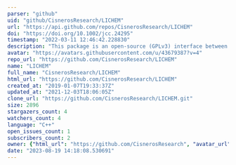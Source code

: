 ```yaml
---
parser: "github"
uid: "github/CisnerosResearch/LICHEM"
url: "https://api.github.com/repos/CisnerosResearch/LICHEM"
doi: "https://doi.org/10.1002/jcc.24295"
timestamp: "2022-03-11 12:46:42.228830"
description: "This package is an open-source (GPLv3) interface between QM and MM software so that QM/MM calculations can be performed with polarizable and frozen electron density force fields. Functionality is also present for standard point-charge based force fields, pure MM, and pure QM calculations."
avatar: "https://avatars.githubusercontent.com/u/43679387?v=4"
repo_url: "https://github.com/CisnerosResearch/LICHEM"
name: "LICHEM"
full_name: "CisnerosResearch/LICHEM"
html_url: "https://github.com/CisnerosResearch/LICHEM"
created_at: "2019-01-07T19:33:37Z"
updated_at: "2021-12-03T18:06:05Z"
clone_url: "https://github.com/CisnerosResearch/LICHEM.git"
size: 2896
stargazers_count: 4
watchers_count: 4
language: "C++"
open_issues_count: 1
subscribers_count: 2
owner: {"html_url": "https://github.com/CisnerosResearch", "avatar_url": "https://avatars.githubusercontent.com/u/43679387?v=4", "login": "CisnerosResearch", "type": "Organization"}
date: "2023-08-19 14:18:08.530691"
---
```

